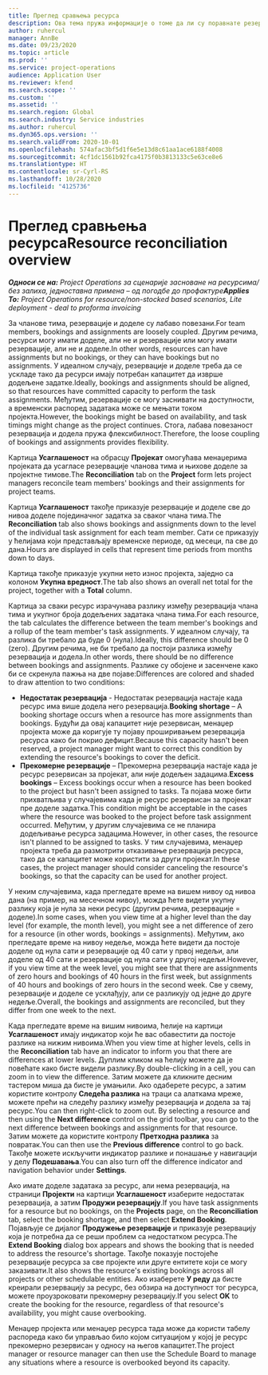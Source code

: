 ```yaml
---
title: Преглед сравњења ресурса
description: Ова тема пружа информације о томе да ли су поравнате резервације ресурса и додељивања задацима у пројекту.
author: ruhercul
manager: AnnBe
ms.date: 09/23/2020
ms.topic: article
ms.prod: ''
ms.service: project-operations
audience: Application User
ms.reviewer: kfend
ms.search.scope: ''
ms.custom: ''
ms.assetid: ''
ms.search.region: Global
ms.search.industry: Service industries
ms.author: ruhercul
ms.dyn365.ops.version: ''
ms.search.validFrom: 2020-10-01
ms.openlocfilehash: 574afac3bf5d1f6e5e13d8c61aa1ace6188f4008
ms.sourcegitcommit: 4cf1dc1561b92fca4175f0b3813133c5e63ce8e6
ms.translationtype: HT
ms.contentlocale: sr-Cyrl-RS
ms.lasthandoff: 10/28/2020
ms.locfileid: "4125736"
---
```

# <a name="resource-reconciliation-overview"></a><span data-ttu-id="49d22-103">Преглед сравњења ресурса</span><span class="sxs-lookup"><span data-stu-id="49d22-103">Resource reconciliation overview</span></span>

<span data-ttu-id="49d22-104">_**Односи се на:** Project Operations за сценарије засноване на ресурсима/без залиха, једноставна примена – од погодбе до профактуре_</span><span class="sxs-lookup"><span data-stu-id="49d22-104">_**Applies To:** Project Operations for resource/non-stocked based scenarios, Lite deployment - deal to proforma invoicing_</span></span>

<span data-ttu-id="49d22-105">За чланове тима, резервације и доделе су лабаво повезани.</span><span class="sxs-lookup"><span data-stu-id="49d22-105">For team members, bookings and assignments are loosely coupled.</span></span> <span data-ttu-id="49d22-106">Другим речима, ресурси могу имати доделе, али не и резервације или могу имати резервације, али не и доделе.</span><span class="sxs-lookup"><span data-stu-id="49d22-106">In other words, resources can have assignments but no bookings, or they can have bookings but no assignments.</span></span> <span data-ttu-id="49d22-107">У идеалном случају, резервације и доделе треба да се ускладе тако да ресурси имају потребан капацитет да изврше додељене задатке.</span><span class="sxs-lookup"><span data-stu-id="49d22-107">Ideally, bookings and assignments should be aligned, so that resources have committed capacity to perform the task assignments.</span></span> <span data-ttu-id="49d22-108">Међутим, резервације се могу заснивати на доступности, а временски распоред задатака може се мењати током пројекта.</span><span class="sxs-lookup"><span data-stu-id="49d22-108">However, the bookings might be based on availability, and task timings might change as the project continues.</span></span> <span data-ttu-id="49d22-109">Стога, лабава повезаност резервација и додела пружа флексибилност.</span><span class="sxs-lookup"><span data-stu-id="49d22-109">Therefore, the loose coupling of bookings and assignments provides flexibility.</span></span>

<span data-ttu-id="49d22-110">Картица **Усаглашеност** на обрасцу **Пројекат** омогућава менаџерима пројеката да усагласе резервације чланова тима и њихове доделе за пројектне тимове.</span><span class="sxs-lookup"><span data-stu-id="49d22-110">The **Reconciliation** tab on the **Project** form lets project managers reconcile team members' bookings and their assignments for project teams.</span></span>

<span data-ttu-id="49d22-111">Картица **Усаглашеност** такође приказује резервације и доделе све до нивоа доделе појединачног задатка за сваког члана тима.</span><span class="sxs-lookup"><span data-stu-id="49d22-111">The **Reconciliation** tab also shows bookings and assignments down to the level of the individual task assignment for each team member.</span></span> <span data-ttu-id="49d22-112">Сати се приказују у ћелијама који представљају временске периоде, од месеци, па све до дана.</span><span class="sxs-lookup"><span data-stu-id="49d22-112">Hours are displayed in cells that represent time periods from months down to days.</span></span>

<span data-ttu-id="49d22-113">Картица такође приказује укупни нето износ пројекта, заједно са колоном **Укупна вредност**.</span><span class="sxs-lookup"><span data-stu-id="49d22-113">The tab also shows an overall net total for the project, together with a **Total** column.</span></span>

<span data-ttu-id="49d22-114">Картица за сваки ресурс израчунава разлику између резервација члана тима и укупног броја додељених задатака члана тима.</span><span class="sxs-lookup"><span data-stu-id="49d22-114">For each resource, the tab calculates the difference between the team member's bookings and a rollup of the team member's task assignments.</span></span> <span data-ttu-id="49d22-115">У идеалном случају, та разлика би требало да буде 0 (нула).</span><span class="sxs-lookup"><span data-stu-id="49d22-115">Ideally, this difference should be 0 (zero).</span></span> <span data-ttu-id="49d22-116">Другим речима, не би требало да постоји разлика између резервација и додела.</span><span class="sxs-lookup"><span data-stu-id="49d22-116">In other words, there should be no difference between bookings and assignments.</span></span> <span data-ttu-id="49d22-117">Разлике су обојене и засенчене како би се скренула пажња на две појаве:</span><span class="sxs-lookup"><span data-stu-id="49d22-117">Differences are colored and shaded to draw attention to two conditions:</span></span>

- <span data-ttu-id="49d22-118">**Недостатак резервација** - Недостатак резервација настаје када ресурс има више додела него резервација.</span><span class="sxs-lookup"><span data-stu-id="49d22-118">**Booking shortage** – A booking shortage occurs when a resource has more assignments than bookings.</span></span> <span data-ttu-id="49d22-119">Будући да овај капацитет није резервисан, менаџер пројекта може да коригује ту појаву проширивањем резервација ресурса како би покрио дефицит.</span><span class="sxs-lookup"><span data-stu-id="49d22-119">Because this capacity hasn't been reserved, a project manager might want to correct this condition by extending the resource's bookings to cover the deficit.</span></span>
- <span data-ttu-id="49d22-120">**Прекомерне резервације** – Прекомерна резервација настаје када је ресурс резервисан за пројекат, али није додељен задацима.</span><span class="sxs-lookup"><span data-stu-id="49d22-120">**Excess bookings** – Excess bookings occur when a resource has been booked to the project but hasn't been assigned to tasks.</span></span> <span data-ttu-id="49d22-121">Та појава може бити прихватљива у случајевима када је ресурс резервисан за пројекат пре доделе задатка.</span><span class="sxs-lookup"><span data-stu-id="49d22-121">This condition might be acceptable in the cases where the resource was booked to the project before task assignment occurred.</span></span> <span data-ttu-id="49d22-122">Међутим, у другим случајевима се не планира додељивање ресурса задацима.</span><span class="sxs-lookup"><span data-stu-id="49d22-122">However, in other cases, the resource isn't planned to be assigned to tasks.</span></span> <span data-ttu-id="49d22-123">У тим случајевима, менаџер пројекта треба да размотрити отказивање резервација ресурса, тако да се капацитет може користити за други пројекат.</span><span class="sxs-lookup"><span data-stu-id="49d22-123">In these cases, the project manager should consider canceling the resource's bookings, so that the capacity can be used for another project.</span></span>

<span data-ttu-id="49d22-124">У неким случајевима, када прегледате време на вишем нивоу од нивоа дана (на пример, на месечном нивоу), можда ћете видети укупну разлику која је нула за неки ресурс (другим речима, резервације = доделе).</span><span class="sxs-lookup"><span data-stu-id="49d22-124">In some cases, when you view time at a higher level than the day level (for example, the month level), you might see a net difference of zero for a resource (in other words, bookings = assignments).</span></span> <span data-ttu-id="49d22-125">Међутим, ако прегледате време на нивоу недеље, можда ћете видети да постоје доделе од нула сати и резервације од 40 сати у првој недељи, али доделе од 40 сати и резервације од нула сати у другој недељи.</span><span class="sxs-lookup"><span data-stu-id="49d22-125">However, if you view time at the week level, you might see that there are assignments of zero hours and bookings of 40 hours in the first week, but assignments of 40 hours and bookings of zero hours in the second week.</span></span> <span data-ttu-id="49d22-126">Све у свему, резервације и доделе се усклађују, али се разликују од једне до друге недеље.</span><span class="sxs-lookup"><span data-stu-id="49d22-126">Overall, the bookings and assignments are reconciled, but they differ from one week to the next.</span></span>

<span data-ttu-id="49d22-127">Када прегледате време на вишим нивоима, ћелије на картици **Усаглашеност** имају индикатор који ће вас обавестити да постоје разлике на нижим нивоима.</span><span class="sxs-lookup"><span data-stu-id="49d22-127">When you view time at higher levels, cells in the **Reconciliation** tab have an indicator to inform you that there are differences at lower levels.</span></span> <span data-ttu-id="49d22-128">Дуплим кликом на ћелију можете да је повећате како бисте видели разлику.</span><span class="sxs-lookup"><span data-stu-id="49d22-128">By double-clicking in a cell, you can zoom in to view the difference.</span></span> <span data-ttu-id="49d22-129">Затим можете да кликните десним тастером миша да бисте је умањили. Ако одаберете ресурс, а затим користите контролу **Следећа разлика** на траци са алаткама мреже, можете прећи на следећу разлику између резервација и додела за тај ресурс.</span><span class="sxs-lookup"><span data-stu-id="49d22-129">You can then right-click to zoom out. By selecting a resource and then using the **Next difference** control on the grid toolbar, you can go to the next difference between bookings and assignments for that resource.</span></span> <span data-ttu-id="49d22-130">Затим можете да користите контролу **Претходна разлика** за повратак.</span><span class="sxs-lookup"><span data-stu-id="49d22-130">You can then use the **Previous difference** control to go back.</span></span> <span data-ttu-id="49d22-131">Такође можете искључити индикатор разлике и понашање у навигацији у делу **Подешавања**.</span><span class="sxs-lookup"><span data-stu-id="49d22-131">You can also turn off the difference indicator and navigation behavior under **Settings**.</span></span>


<span data-ttu-id="49d22-132">Ако имате доделе задатака за ресурс, али нема резервација, на страници **Пројекти** на картици **Усаглашеност** изаберите недостатак резервација, а затим **Продужи резервацију**.</span><span class="sxs-lookup"><span data-stu-id="49d22-132">If you have task assignments for a resource but no bookings, on the **Projects** page, on the **Reconciliation** tab, select the booking shortage, and then select **Extend Booking**.</span></span> <span data-ttu-id="49d22-133">Појављује се дијалог **Продужење резервације** и приказује резервацију која је потребна да се реши проблем са недостатком ресурса.</span><span class="sxs-lookup"><span data-stu-id="49d22-133">The **Extend Booking** dialog box appears and shows the booking that is needed to address the resource's shortage.</span></span> <span data-ttu-id="49d22-134">Такође показује постојеће резервације ресурса за све пројекте или друге ентитете који се могу заказивати.</span><span class="sxs-lookup"><span data-stu-id="49d22-134">It also shows the resource's existing bookings across all projects or other schedulable entities.</span></span> <span data-ttu-id="49d22-135">Ако изаберете **У реду** да бисте креирали резервацију за ресурс, без обзира на доступност тог ресурса, можете проузроковати прекомерну резервацију.</span><span class="sxs-lookup"><span data-stu-id="49d22-135">If you select **OK** to create the booking for the resource, regardless of that resource's availability, you might cause overbooking.</span></span>

<span data-ttu-id="49d22-136">Менаџер пројекта или менаџер ресурса тада може да користи табелу распореда како би управљао било којом ситуацијом у којој је ресурс прекомерно резервисан у односу на његов капацитет.</span><span class="sxs-lookup"><span data-stu-id="49d22-136">The project manager or resource manager can then use the Schedule Board to manage any situations where a resource is overbooked beyond its capacity.</span></span>


